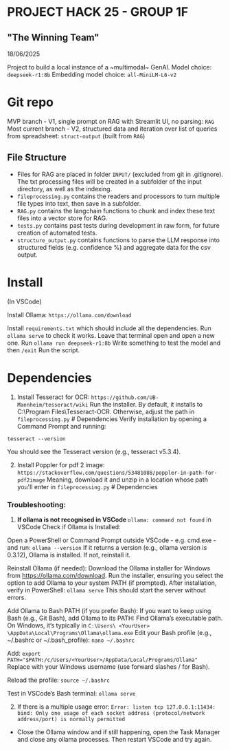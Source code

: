 # PROJECT HACK 25 - GROUP 1F 
## "The Winning Team"
18/06/2025

Project to build a local instance of a ~multimodal~ GenAI.
Model choice: ` deepseek-r1:8b `
Embedding model choice: ` all-MiniLM-L6-v2 `

# Git repo
MVP branch - V1, single prompt on RAG with Streamlit UI, no parsing:  ` RAG ` 
Most current branch - V2, structured data and iteration over list of queries from spreadsheet: ` struct-output ` (built from ` RAG `)

## File Structure
* Files for RAG are placed in folder ` INPUT/ ` (excluded from git in .gitignore). The txt processing files will be created in a subfolder of the input directory, as well as the indexing.
* ` fileprocessing.py ` contains the readers and processors to turn multiple file types into text, then save in a subfolder.
* ` RAG.py ` contains the langchain functions to chunk and index these text files into a vector store for RAG.
* ` tests.py ` contains past tests during development in raw form, for future creation of automated tests.
* ` structure_output.py ` contains functions to parse the LLM response into structured fields (e.g. confidence %) and aggregate data for the csv output.


# Install
(In VSCode)

Install Ollama: `https://ollama.com/download`

Install `requirements.txt` which should include all the dependencies.
Run `ollama serve` to check it works. Leave that terminal open and open a new one.
Run `ollama run deepseek-r1:8b`
Write something to test the model and then `/exit`
Run the script.

# Dependencies

1. Install Tesseract for OCR: ` https://github.com/UB-Mannheim/tesseract/wiki `
Run the installer. By default, it installs to C:\Program Files\Tesseract-OCR. Otherwise, adjust the path in ` fileprocessing.py ` # Dependencies
Verify installation by opening a Command Prompt and running:

` tesseract --version `

You should see the Tesseract version (e.g., tesseract v5.3.4).

2. Install Poppler for pdf 2 image: ` https://stackoverflow.com/questions/53481088/poppler-in-path-for-pdf2image `
Meaning, download it and unzip in a location whose path you'll enter in ` fileprocessing.py ` # Dependencies


### Troubleshooting: 

1. <b> If ollama is not recognised in VSCode </b>
` ollama: command not found ` in VSCode
Check if Ollama is Installed:

Open a PowerShell or Command Prompt outside VSCode - e.g. cmd.exe - and run:
` ollama --version `
If it returns a version (e.g., ollama version is 0.3.12), Ollama is installed. If not, reinstall it.

Reinstall Ollama (if needed): Download the Ollama installer for Windows from https://ollama.com/download. 
Run the installer, ensuring you select the option to add Ollama to your system PATH (if prompted).
After installation, verify in PowerShell:
` ollama serve `
This should start the server without errors.

Add Ollama to Bash PATH (if you prefer Bash):
If you want to keep using Bash (e.g., Git Bash), add Ollama to its PATH:
Find Ollama’s executable path. On Windows, it’s typically in ` C:\Users\ <YourUser> \AppData\Local\Programs\Ollama\ollama.exe `
Edit your Bash profile (e.g., ~/.bashrc or ~/.bash_profile):
` nano ~/.bashrc `

Add:
`export PATH="$PATH:/c/Users/<YourUser>/AppData/Local/Programs/Ollama" `
Replace <YourUser> with your Windows username (use forward slashes / for Bash).

Reload the profile:
`source ~/.bashrc `

Test in VSCode’s Bash terminal:
`ollama serve `

2. If there is a multiple usage error: `Error: listen tcp 127.0.0.1:11434: bind: Only one usage of each socket address (protocol/network address/port) is normally permitted`
* Close the Ollama window and if still happening, open the Task Manager and close any ollama processes. Then restart VSCode and try again.


